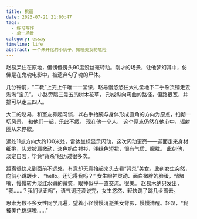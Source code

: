 ```yaml
---
title: 挑逗
date: 2023-07-21 21:00:47
tags: 
  - 练习写作
  - 单一场景
category: essay
timeline: life
abstract: 一个未开化的小伙子，知晓美女的危险
---
```


赵易呆住在原地，傻愣傻愣头90度没丝毫转动。刚才的场景，让他梦幻其中，仿佛是在鬼魂电影中，被遗弃勾了魂的尸体。 



几分钟前，“二教”上完上午唯一一堂课，赵易慢悠悠往大礼堂地下二手杂货铺走去淘淘“宝贝”。 小路旁隔三差五的树木花草， 形成纵向弯曲的路径，但路很宽，并排可以走三四人。 



大二的赵易，和室友养起习惯，以右手抬腕与身体形成直角的方向为原点，扫彻一切风景， 和他们一起，乐此不疲。 现在他一个人， 这个原点仍然在他心中，辐射圈从未停歇。



远处11点方向大约100米处，雷达坐标显示闪动，这次闪动更亮——迎面走来身材细挑，头发披肩微动，淡色奶白衬衫，浅绿色短裙，很有气质、朦胧。 此刻他，淡定自若，毕竟“背杀”经历过很多次。



距离很快来到面前不远处，有意却无意抬起来头去看“背杀”美女。此刻女生突然，向前小跳踱步， “hello。还记得我吗？” 女生眼神灵动、面白微胖的脸蛋，悄堵嘴，慢慢转为淡红水嫩的微笑，眼神似乎一直交流。很美。 赵易木纳只发出， “我……？我们认识吗”，语气词还没说完，女生悠然、轻快跳了跳几步离去。



思索为数不多女性同学几遍，望着小径慢慢消逝美女背影，慢慢清醒。轻叹，“我被美色挑逗啦……”